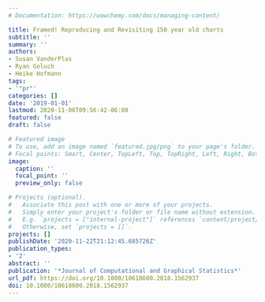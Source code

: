 ```yaml
---
# Documentation: https://wowchemy.com/docs/managing-content/

title: Framed! Reproducing and Revisiting 150 year old charts
subtitle: ''
summary: ''
authors:
- Susan VanderPlas
- Ryan Goluch
- Heike Hofmann
tags:
- '"pr"'
categories: []
date: '2019-01-01'
lastmod: 2020-11-06T09:56:42-06:00
featured: false
draft: false

# Featured image
# To use, add an image named `featured.jpg/png` to your page's folder.
# Focal points: Smart, Center, TopLeft, Top, TopRight, Left, Right, BottomLeft, Bottom, BottomRight.
image:
  caption: ''
  focal_point: ''
  preview_only: false

# Projects (optional).
#   Associate this post with one or more of your projects.
#   Simply enter your project's folder or file name without extension.
#   E.g. `projects = ["internal-project"]` references `content/project/deep-learning/index.md`.
#   Otherwise, set `projects = []`.
projects: []
publishDate: '2020-11-22T21:12:45.685726Z'
publication_types:
- '2'
abstract: ''
publication: '*Journal of Computational and Graphical Statistics*'
url_pdf: https://doi.org/10.1080/10618600.2018.1562937
doi: 10.1080/10618600.2018.1562937
---
```

